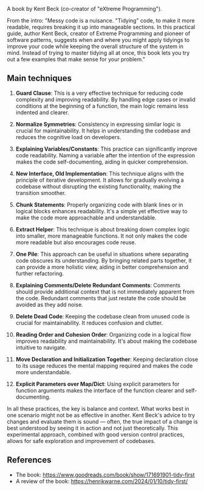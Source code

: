 A book by Kent Beck (co-creator of "eXtreme Programming").

From the intro: "Messy code is a nuisance. "Tidying" code, to make it more readable, requires breaking it up into manageable sections. In this practical guide, author Kent Beck, creator of Extreme Programming and pioneer of software patterns, suggests when and where you might apply tidyings to improve your code while keeping the overall structure of the system in mind. Instead of trying to master tidying all at once, this book lets you try out a few examples that make sense for your problem."

## Main techniques

1. **Guard Clause**: This is a very effective technique for reducing code complexity and improving readability. By handling edge cases or invalid conditions at the beginning of a function, the main logic remains less indented and clearer.

2. **Normalize Symmetries**: Consistency in expressing similar logic is crucial for maintainability. It helps in understanding the codebase and reduces the cognitive load on developers.

3. **Explaining Variables/Constants**: This practice can significantly improve code readability. Naming a variable after the intention of the expression makes the code self-documenting, aiding in quicker comprehension.

4. **New Interface, Old Implementation**: This technique aligns with the principle of iterative development. It allows for gradually evolving a codebase without disrupting the existing functionality, making the transition smoother.

5. **Chunk Statements**: Properly organizing code with blank lines or in logical blocks enhances readability. It's a simple yet effective way to make the code more approachable and understandable.

6. **Extract Helper**: This technique is about breaking down complex logic into smaller, more manageable functions. It not only makes the code more readable but also encourages code reuse.

7. **One Pile**: This approach can be useful in situations where separating code obscures its understanding. By bringing related parts together, it can provide a more holistic view, aiding in better comprehension and further refactoring.

8. **Explaining Comments/Delete Redundant Comments**: Comments should provide additional context that is not immediately apparent from the code. Redundant comments that just restate the code should be avoided as they add noise.

9. **Delete Dead Code**: Keeping the codebase clean from unused code is crucial for maintainability. It reduces confusion and clutter.

10. **Reading Order and Cohesion Order**: Organizing code in a logical flow improves readability and maintainability. It's about making the codebase intuitive to navigate.

11. **Move Declaration and Initialization Together**: Keeping declaration close to its usage reduces the mental mapping required and makes the code more understandable.

12. **Explicit Parameters over Map/Dict**: Using explicit parameters for function arguments makes the interface of the function clearer and self-documenting.

In all these practices, the key is balance and context. What works best in one scenario might not be as effective in another. Kent Beck's advice to try changes and evaluate them is sound — often, the true impact of a change is best understood by seeing it in action and not just theoretically. This experimental approach, combined with good version control practices, allows for safe exploration and improvement of codebases.

## References

- The book: https://www.goodreads.com/book/show/171691901-tidy-first
- A review of the book: https://henrikwarne.com/2024/01/10/tidy-first/